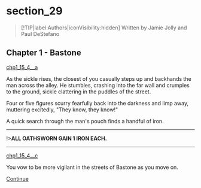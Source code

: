
# section_29

>[!TIP|label:Authors|iconVisibility:hidden]
>Written by Jamie Jolly and Paul DeStefano

## Chapter 1 - Bastone

[chp1_15_4__a](../../decomp/app/src/main/res/raw/chp1_15_4__a.mp3 ':include :type=audio')

As the sickle rises, the closest of you casually steps up and backhands the man across the alley. He stumbles, crashing into the far wall and crumples to the ground, sickle clattering in the puddles of the street.

Four or five figures scurry fearfully back into the darkness and limp away, muttering excitedly, "They know, they know!"

A quick search through the man's pouch finds a handful of iron.

---

!>**ALL OATHSWORN GAIN 1 IRON EACH.** 

---

[chp1_15_4__c](../../decomp/app/src/main/res/raw/chp1_15_4__c.mp3 ':include :type=audio')

You vow to be more vigilant in the streets of Bastone as you move on.

[Continue](output/chapter1/section_32.md)


